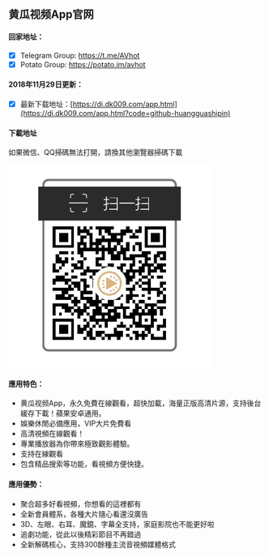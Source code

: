 ## 黄瓜视频App官网

#### 回家地址：
- [x] Telegram Group: https://t.me/AVhot
- [x] Potato Group: https://potato.im/avhot

#### 2018年11月29日更新：
- [x] 最新下载地址：[https://di.dk009.com/app.html](https://di.dk009.com/app.html?code=github-huangguashipin)

#### 下載地址
如果微信、QQ掃碼無法打開，請換其他瀏覽器掃碼下載

![黄瓜视频App下载二维码](github-huangguashipin-qr.png)

#### 應用特色：
- 黄瓜视频App，永久免費在線觀看，超快加載，海量正版高清片源，支持後台緩存下載！蘋果安卓通用。
- 娛樂休閒必備應用，VIP大片免費看
- 高清視頻在線觀看！
- 專業播放器為你帶來極致觀影體驗。
- 支持在線觀看
- 包含精品搜索等功能，看視頻方便快捷。

#### 應用優勢：
- 聚合超多好看視頻，你想看的這裡都有
- 全新會員體系，各種大片隨心看還沒廣告
- 3D、左眼、右耳、魔鏡、字幕全支持，家庭影院也不能更好啦
- 追劇功能，從此以後精彩節目不再錯過
- 全新解碼核心，支持300餘種主流音視頻媒體格式
